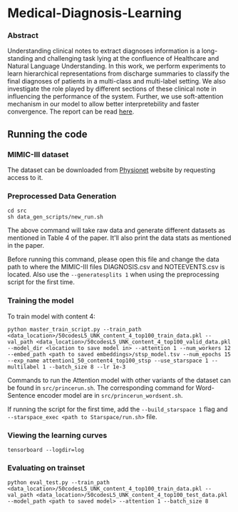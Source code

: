 # Medical-Diagnosis-Learning### AbstractUnderstanding clinical notes to extract diagnoses information is a long-standing and challenging task lying at the confluence of Healthcare and Natural Language Understanding. In this work, we perform experiments to learn hierarchical representations from discharge summaries to classify the final diagnoses of patients in a multi-class and multi-label setting. We also investigate the role played by different sections of these clinical note in influencing the performance of the system. Further, we use soft-attention mechanism in our model to allow better interpretebility and faster convergence. The report can be read [here]().## Running the code### MIMIC-III datasetThe dataset can be downloaded from [Physionet](https://mimic.physionet.org/gettingstarted/access/) website by requesting access to it.### Preprocessed Data Generation```cd srcsh data_gen_scripts/new_run.sh```The above command will take raw data and generate different datasets as mentioned in Table 4 of the paper. It'll also print the data stats as mentioned in the paper.Before running this command, please open this file and change the data path to where the MIMIC-III files DIAGNOSIS.csv and NOTEEVENTS.csv is located. Also use the `--generatesplits 1` when using the preprocessing script for the first time. ### Training the modelTo train model with content 4:```python master_train_script.py --train_path <data_location>/50codesL5_UNK_content_4_top100_train_data.pkl --val_path <data_location>/50codesL5_UNK_content_4_top100_valid_data.pkl --model_dir <location to save model in> --attention 1 --num_workers 12 --embed_path <path to saved embeddings>/stsp_model.tsv --num_epochs 15 --exp_name attention1_50_content4_top100_stsp --use_starspace 1 --multilabel 1 --batch_size 8 --lr 1e-3```Commands to run the Attention model with other variants of the dataset can be found in `src/princerun.sh`. The corresponding command for Word-Sentence encoder model are in `src/princerun_wordsent.sh`.If running the script for the first time, add the `--build_starspace 1` flag and `--starspace_exec <path to Starspace/run.sh>` file. ### Viewing the learning curves```tensorboard --logdir=log```### Evaluating on trainset```python eval_test.py --train_path <data_location>/50codesL5_UNK_content_4_top100_train_data.pkl --val_path <data_location>/50codesL5_UNK_content_4_top100_test_data.pkl --model_path <path to saved model> --attention 1 --batch_size 8 ```